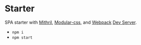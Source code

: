 # Starter

SPA starter with [Mithril](https://github.com/MithrilJS/mithril.js/), [Modular-css](https://github.com/tivac/modular-css), and [Webpack](https://github.com/webpack/webpack) [Dev Server](https://github.com/webpack/webpack-dev-server).

- `npm i`
- `npm start`
